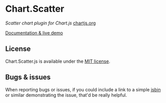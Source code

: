 # Chart.Scatter

*Scatter chart plugin for Chart.js* [chartjs.org](http://www.chartjs.org)

[Documentation & live demo](ttps://rsachin2453.github.io/Chart.Scatter/.)

## License

Chart.Scatter.js is available under the [MIT license](http://opensource.org/licenses/MIT).

## Bugs & issues

When reporting bugs or issues, if you could include a link to a simple [jsbin](http://jsbin.com) or similar demonstrating the issue, that'd be really helpful.
